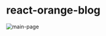 # react-orange-blog
![main-page](https://user-images.githubusercontent.com/73160318/151878211-767babbe-d093-47ca-b8b1-2a9f4583e30d.jpg)
